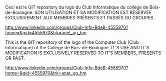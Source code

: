 Ceci est le GIT repository du logo du 
Club Informatique du collège de Bois-de-Boulogne.
SON UTILISATION ET SA MODIFICATION EST RÉSERVÉE
EXCLUSIVEMENT AUX MEMBRES PRÉSENTS ET PASSÉS DU GROUPES.

http://www.linkedin.com/groups/Club-Info-BdeB-4555970?home=&gid=4555970&trk=anet_ug_hm

This is the GIT repository of the logo of the
Computer Club (Club Informatique) of the
College de Bois-de-Boulogne.
IT'S USE AND IT'S MODIFICATION IS EXCLUSIVELY
RESERVED TO IT'S MEMBERS, PRESENTS OR PAST.

http://www.linkedin.com/groups/Club-Info-BdeB-4555970?home=&gid=4555970&trk=anet_ug_hm
